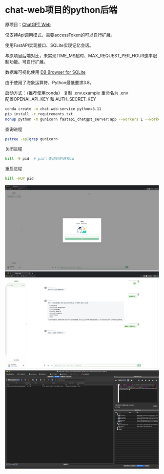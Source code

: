 # chat-web项目的python后端

原项目：[ChatGPT Web](https://github.com/Chanzhaoyu/chatgpt-web)

仅支持Api调用模式，需要accessToken的可以自行扩展。

使用FastAPI实现接口、SQLite实现记忆会话。

与原项目后端对比，未实现TIME_MS超时、MAX_REQUEST_PER_HOUR速率限制功能。可自行扩展。

数据库可视化使用 [DB Browser for SQLite](https://sqlitebrowser.org/dl/)

由于使用了海象运算符，Python最低要求3.8。  

启动方式：（推荐使用conda）
复制 .env.example 重命名为 .env  
配置OPENAI_API_KEY 和 AUTH_SECRET_KEY
```bash
conda create -n chat-web-service python=3.11
pip install -r requirements.txt
nohup python -m gunicorn fastapi_chatgpt_server:app --workers 1 --worker-class uvicorn.workers.UvicornWorker --bind 0.0.0.0:3002 >/dev/null 2>&1 &
```
查询进程
```bash
pstree -ap|grep gunicorn
```
关闭进程
```bash
kill -9 pid  # pid：查询到的进程id
```
重启进程
```bash
kill -HUP pid
```

![show](./assets/gpt2.png)
![show](./assets/gpt1.png)
![show](./assets/gpt3.png)

